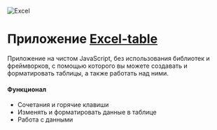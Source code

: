 ![Excel](https://learnexceltricks.com/wp-content/uploads/2020/01/logo.png "Logo Excel")

# Приложение [Excel-table](https://artyom2509.github.io/my-excel/)

Приложение на чистом JavaScript, без использования библиотек и фреймворков, с помощью которого вы можете создавать и форматировать таблицы, а также работать над ними.


#### Функционал 
 
- Сочетания и горячие клавиши 
- Изменять и форматировать данные в таблице 
- Работа с данными
